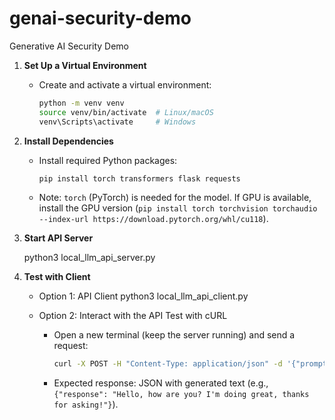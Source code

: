 # genai-security-demo
Generative AI Security Demo

1. **Set Up a Virtual Environment**
   - Create and activate a virtual environment:
     ```bash
     python -m venv venv
     source venv/bin/activate  # Linux/macOS
     venv\Scripts\activate     # Windows
     ```

2. **Install Dependencies**
   - Install required Python packages:
     ```bash
     pip install torch transformers flask requests
     ```
   - Note: `torch` (PyTorch) is needed for the model. If GPU is available, install the GPU version (`pip install torch torchvision torchaudio --index-url https://download.pytorch.org/whl/cu118`).

3. **Start API Server**
   
   python3 local_llm_api_server.py
   
4. **Test with Client**

   - Option 1: API Client
      python3 local_llm_api_client.py

   - Option 2: Interact with the API
      Test with cURL
      - Open a new terminal (keep the server running) and send a request:
        ```bash
        curl -X POST -H "Content-Type: application/json" -d '{"prompt":"Hello, how are you?"}' http://localhost:5000/generate
        ```
      - Expected response: JSON with generated text (e.g., `{"response": "Hello, how are you? I'm doing great, thanks for asking!"}`).

